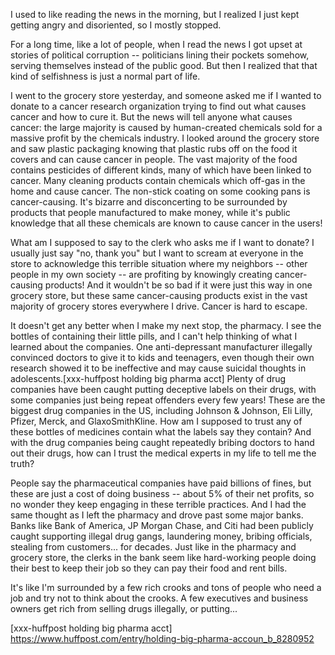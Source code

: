 

I used to like reading the news in the morning, but I realized I just kept getting angry and disoriented, so I mostly stopped.

For a long time, like a lot of people, when I read the news I got upset at stories of political corruption -- politicians lining their pockets somehow, serving themselves instead of the public good. But then I realized that that kind of selfishness is just a normal part of life.

I went to the grocery store yesterday, and someone asked me if I wanted to donate to a cancer research organization trying to find out what causes cancer and how to cure it. But the news will tell anyone what causes cancer: the large majority is caused by human-created chemicals sold for a massive profit by the chemicals industry. I looked around the grocery store and saw plastic packaging knowing that plastic rubs off on the food it covers and can cause cancer in people. The vast majority of the food contains pesticides of different kinds, many of which have been linked to cancer. Many cleaning products contain chemicals which off-gas in the home and cause cancer. The non-stick coating on some cooking pans is cancer-causing. It's bizarre and disconcerting to be surrounded by products that people manufactured to make money, while it's public knowledge that all these chemicals are known to cause cancer in the users!

What am I supposed to say to the clerk who asks me if I want to donate? I usually just say "no, thank you" but I want to scream at everyone in the store to acknowledge this terrible situation where my neighbors -- other people in my own society -- are profiting by knowingly creating cancer-causing products! And it wouldn't be so bad if it were just this way in one grocery store, but these same cancer-causing products exist in the vast majority of grocery stores everywhere I drive. Cancer is hard to escape.

It doesn't get any better when I make my next stop, the pharmacy. I see the bottles of containing their little pills, and I can't help thinking of what I learned about the companies. One anti-depressant manufacturer illegally convinced doctors to give it to kids and teenagers, even though their own research showed it to be ineffective and may cause suicidal thoughts in adolescents.[xxx-huffpost holding big pharma acct] Plenty of drug companies have been caught putting deceptive labels on their drugs, with some companies just being repeat offenders every few years! These are the biggest drug companies in the US, including Johnson & Johnson, Eli Lilly, Pfizer, Merck, and GlaxoSmithKline. How am I supposed to trust any of these bottles of medicines contain what the labels say they contain? And with the drug companies being caught repeatedly bribing doctors to hand out their drugs, how can I trust the medical experts in my life to tell me the truth?

People say the pharmaceutical companies have paid billions of fines, but these are just a cost of doing business -- about 5% of their net profits, so no wonder they keep engaging in these terrible practices. And I had the same thought as I left the pharmacy and drove past some major banks. Banks like Bank of America, JP Morgan Chase, and Citi had been publicly caught supporting illegal drug gangs, laundering money, bribing officials, stealing from customers... for decades. Just like in the pharmacy and grocery store, the clerks in the bank seem like hard-working people doing their best to keep their job so they can pay their food and rent bills.

It's like I'm surrounded by a few rich crooks and tons of people who need a job and try not to think about the crooks. A few executives and business owners get rich from selling drugs illegally, or putting...












[xxx-huffpost holding big pharma acct] https://www.huffpost.com/entry/holding-big-pharma-accoun_b_8280952